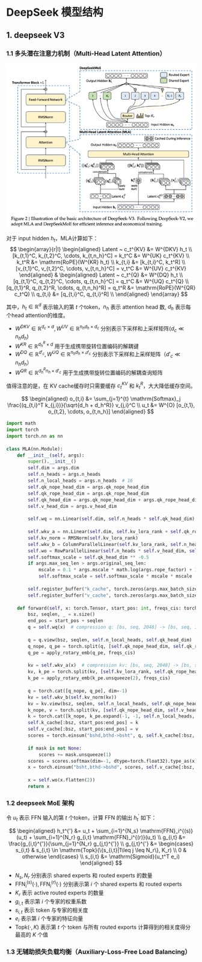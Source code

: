 # DeepSeek 模型结构

## 1. deepseek V3

### 1.1 多头潜在注意力机制（Multi-Head Latent Attention）

![](/imgs/llm/deepseek/mla.png)

对于 input hidden $h_t$，MLA计算如下：
$$
\begin{array}{r|l}
\begin{aligned}
    Latent ~ c_t^{KV} &= W^{DKV} h_t \\
    [k_{t,1}^C, k_{t,2}^C, \cdots, k_{t,n_h}^C] = k_t^C &= W^{UK} c_t^{KV} \\
    k_t^R &= \mathrm{RoPE}(W^{KR} h_t) \\
    k_{t,i} &= [k_{t,i}^C, k_t^R] \\
    [v_{t,1}^C, v_{t,2}^C, \cdots, v_{t,n_h}^C] = v_t^C &= W^{UV} c_t^{KV}
\end{aligned} 
&
\begin{aligned}
    Latent ~ c_t^{Q} &= W^{DQ} h_t \\
    [q_{t,1}^C, q_{t,2}^C, \cdots, q_{t,n_h}^C] = q_t^C &= W^{UQ} c_t^{Q} \\
    [q_{t,1}^R, q_{t,2}^R, \cdots, q_{t,n_h}^R] = q_t^R &= \mathrm{RoPE}(W^{QR} c_t^Q) \\
    q_{t,i} &= [q_{t,i}^C, q_{t,i}^R] \\
\end{aligned}
\end{array}
$$

其中，$h_t\in \mathbb{R}^d$ 表示输入的第 $t$ 个token，$n_h$ 表示 attention head 数, $d_h$ 表示每个head attention的维度。
- $W^{DKV} \in \mathbb{R}^{d_c \times d}, W^{UV} \in \mathbb{R}^{n_hd_h \times d_c}$ 分别表示下采样和上采样矩阵($d_c \ll n_hd_h$)
- $W^{KR} \in \mathbb{R}^{d_h^R \times d}$ 用于生成携带旋转位置编码的解耦键
- $W^{DQ} \in \mathbb{R}^{d'_c}, W^{UQ} \in \mathbb{R}^{n_hd_h \times 𝑑'_c}$ 分别表示下采样和上采样矩阵（$d'_c \ll n_hd_h$）
- $W^{QR} \in \mathbb{R}^{d_h^R n_h \times d'_c}$ 用于生成携带旋转位置编码的解耦查询矩阵

值得注意的是，在 KV cache缓存时只需要缓存 $c_t^{KV}$ 和 $k_t^R$，大大降低缓存空间。


$$
\begin{aligned}
o_{t,i} &= \sum_{j=1}^{t} \mathrm{Softmax}_j \frac{(q_{t,i}^T k_{j,i})}{\sqrt{d_h + d_h^R}} v_{j,i}^C \\
u_t &= W^{O} [o_{t,1}, o_{t,2}, \cdots, o_{t,n_h}]
\end{aligned}
$$

```python
import math
import torch
import torch.nn as nn

class MLA(nn.Module):
    def __init__(self, args):
        super().__init__()
        self.dim = args.dim
        self.n_heads = args.n_heads
        self.n_local_heads = args.n_heads  # 16
        self.qk_nope_head_dim = args.qk_nope_head_dim
        self.qk_rope_head_dim = args.qk_rope_head_dim
        self.qk_head_dim = args.qk_nope_head_dim + args.qk_rope_head_dim  # 128 + 64
        self.v_head_dim = args.v_head_dim

        self.wq = nn.Linear(self.dim, self.n_heads * self.qk_head_dim)
            
        self.wkv_a = nn.Linear(self.dim, self.kv_lora_rank + self.qk_rope_head_dim)
        self.kv_norm = RMSNorm(self.kv_lora_rank)
        self.wkv_b = ColumnParallelLinear(self.kv_lora_rank, self.n_heads * (self.qk_nope_head_dim + self.v_head_dim))
        self.wo = RowParallelLinear(self.n_heads * self.v_head_dim, self.dim)
        self.softmax_scale = self.qk_head_dim ** -0.5
        if args.max_seq_len > args.original_seq_len:
            mscale = 0.1 * args.mscale * math.log(args.rope_factor) + 1.0
            self.softmax_scale = self.softmax_scale * mscale * mscale

        self.register_buffer("k_cache", torch.zeros(args.max_batch_size, args.max_seq_len, self.n_local_heads, self.qk_head_dim), persistent=False)
        self.register_buffer("v_cache", torch.zeros(args.max_batch_size, args.max_seq_len, self.n_local_heads, self.v_head_dim), persistent=False)

    def forward(self, x: torch.Tensor, start_pos: int, freqs_cis: torch.Tensor, mask: Optional[torch.Tensor]):
        bsz, seqlen, _ = x.size()
        end_pos = start_pos + seqlen
        q = self.wq(x)  # compression q: [bs, seq, 2048] -> [bs, seq, 16*512]
            
        q = q.view(bsz, seqlen, self.n_local_heads, self.qk_head_dim)  # [bs, seq, 16, 128+64]
        q_nope, q_pe = torch.split(q, [self.qk_nope_head_dim, self.qk_rope_head_dim], dim=-1)
        q_pe = apply_rotary_emb(q_pe, freqs_cis)

        kv = self.wkv_a(x)  # compression kv: [bs, seq, 2048] -> [bs, seq, 512+64]
        kv, k_pe = torch.split(kv, [self.kv_lora_rank, self.qk_rope_head_dim], dim=-1)
        k_pe = apply_rotary_emb(k_pe.unsqueeze(2), freqs_cis)

        q = torch.cat([q_nope, q_pe], dim=-1)
        kv = self.wkv_b(self.kv_norm(kv))
        kv = kv.view(bsz, seqlen, self.n_local_heads, self.qk_nope_head_dim + self.v_head_dim)
        k_nope, v = torch.split(kv, [self.qk_nope_head_dim, self.v_head_dim], dim=-1)
        k = torch.cat([k_nope, k_pe.expand(-1, -1, self.n_local_heads, -1)], dim=-1)
        self.k_cache[:bsz, start_pos:end_pos] = k
        self.v_cache[:bsz, start_pos:end_pos] = v
        scores = torch.einsum("bshd,bthd->bsht", q, self.k_cache[:bsz, :end_pos]) * self.softmax_scale
        
        if mask is not None:
            scores += mask.unsqueeze(1)
        scores = scores.softmax(dim=-1, dtype=torch.float32).type_as(x)
        x = torch.einsum("bsht,bthd->bshd", scores, self.v_cache[:bsz, :end_pos])
        
        x = self.wo(x.flatten(2))
        return x
```


### 1.2 deepseek MoE 架构
令 $u_t$ 表示 FFN 输入的第 $t$ 个token，计算 FFN 的输出 $h_t^{'}$ 如下：

$$
\begin{aligned}
    h_t^{'} &= u_t + \sum_{i=1}^{N_s} \mathrm{FFN}_i^{(s)}(u_t) + \sum_{i=1}^{N_r} g_{i,t} \mathrm{FFN}_i^{(r)}(u_t) \\
    g_{i,t} &= \frac{g_{i,t}^{'}}{\sum_{j=1}^{N_r} g_{j,t}^{'}} \\
    g_{j,t}^{'} &=  
    \begin{cases}
    s_{i,t}  & s_{i,t} \in \mathrm{Topk}(\{s_{i,t}|1\leq j \leq N_r\}, K_r) \\
    0 & otherwise
    \end{cases} \\
    s_{i,t} &= \mathrm{Sigmoid}(u_t^T e_i)
\end{aligned}
$$

- $N_s, N_r$ 分别表示 shared experts 和 routed experts 的数量
- $\mathrm{FFN}_i^{(s)}(\cdot), \mathrm{FFN}_i^{(r)}(\cdot)$ 分别表示第 $i$ 个 shared experts 和 routed experts
- $K_r$ 表示 active routed experts 的数量
- $g_{i,t}$ 表示第 $i$ 个专家的权重系数
- $s_{i,t}$ 表示 token 与专家的相关度
- $e_i$ 表示第 $i$ 个专家的特征向量
- $\mathrm{Topk}(\cdot, K)$ 表示第 $t$ 个 token 与所有 routed exports 计算得到的相关度得分最高的 $K$ 个值

### 1.3 无辅助损失负载均衡（Auxiliary-Loss-Free Load Balancing）

